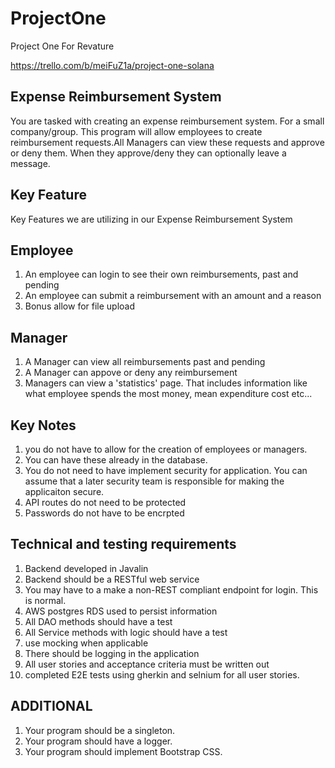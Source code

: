 # ProjectOne
Project One For Revature

https://trello.com/b/meiFuZ1a/project-one-solana

## Expense Reimbursement System
You are tasked with creating an expense reimbursement system. For a small company/group. This program will allow employees to create reimbursement requests.All Managers can view these requests and approve or deny them. When they approve/deny they can optionally leave a message.

## Key Feature
Key Features we are utilizing in our Expense Reimbursement System

## Employee
1. An employee can login to see their own reimbursements, past and pending
2. An employee can submit a reimbursement with an amount and a reason
3. Bonus allow for file upload

## Manager
1. A Manager can view all reimbursements past and pending
2. A Manager can appove or deny any reimbursement
3. Managers can view a 'statistics' page. That includes information like what employee spends the most money, mean expenditure cost etc...

## Key Notes
1. you do not have to allow for the creation of employees or managers.
2. You can have these already in the database.
3. You do not need to have implement security for application. You can assume that a later security team is responsible for making the applicaiton secure.
4. API routes do not need to be protected
5. Passwords do not have to be encrpted

## Technical and testing requirements
1. Backend developed in Javalin
2. Backend should be a RESTful web service
3. You may have to a make a non-REST compliant endpoint for login. This is normal.
4. AWS postgres RDS used to persist information
5. All DAO methods should have a test
6. All Service methods with logic should have a test
7. use mocking when applicable
8. There should be logging in the application
9. All user stories and acceptance criteria must be written out
10. completed E2E tests using gherkin and selnium for all user stories.

## ADDITIONAL
1. Your program should be a singleton.
2. Your program should have a logger.
3. Your program should implement Bootstrap CSS.

